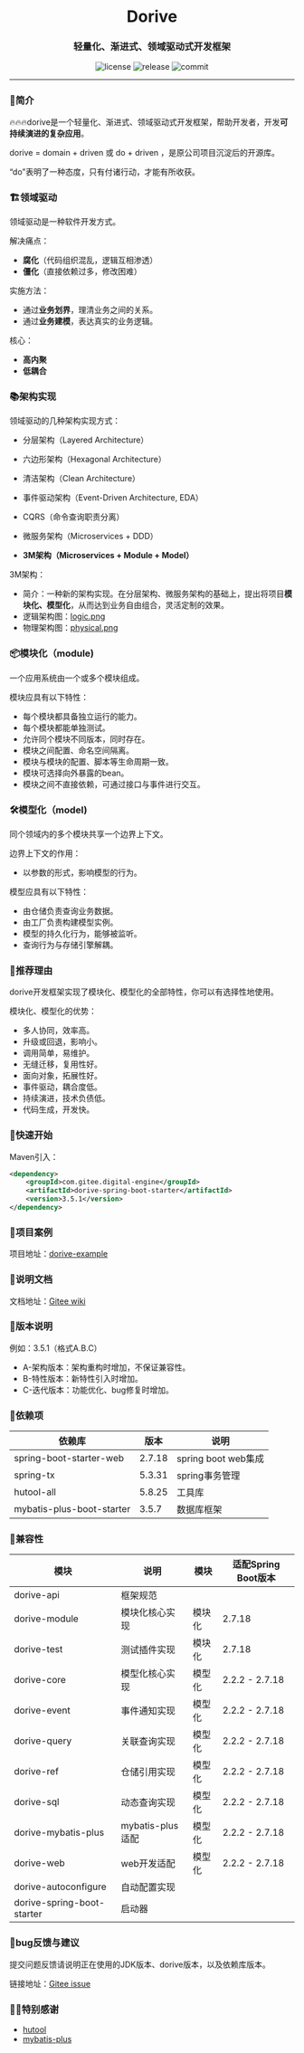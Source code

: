 <h1 align="center">Dorive</h1>
<h3 align="center">轻量化、渐进式、领域驱动式开发框架</h3>
<p align="center">
  <img src="https://img.shields.io/github/license/chentaoah/dorive" alt="license">
  <img src="https://img.shields.io/github/v/release/chentaoah/dorive?display_name=tag&include_prereleases" alt="release">
  <img src="https://img.shields.io/github/commit-activity/y/chentaoah/dorive" alt="commit">
</p>
<hr/>

###  🎁简介

🔥🔥🔥dorive是一个轻量化、渐进式、领域驱动式开发框架，帮助开发者，开发**可持续演进的复杂应用**。 

dorive = domain + driven 或 do + driven ，是原公司项目沉淀后的开源库。

“do”表明了一种态度，只有付诸行动，才能有所收获。

### 🏗️领域驱动

领域驱动是一种软件开发方式。

解决痛点：

- **腐化**（代码组织混乱，逻辑互相渗透）
- **僵化**（直接依赖过多，修改困难）

实施方法：

- 通过**业务划界**，理清业务之间的关系。
- 通过**业务建模**，表达真实的业务逻辑。

核心：

- **高内聚**
- **低耦合**

### 📚架构实现

领域驱动的几种架构实现方式：

- 分层架构（Layered Architecture）
- 六边形架构（Hexagonal Architecture）
- 清洁架构（Clean Architecture）
- 事件驱动架构（Event-Driven Architecture, EDA）
- CQRS（命令查询职责分离）
- 微服务架构（Microservices + DDD）

- **3M架构（Microservices + Module + Model）**

3M架构：

- 简介：一种新的架构实现。在分层架构、微服务架构的基础上，提出将项目**模块化、模型化**，从而达到业务自由组合，灵活定制的效果。
- 逻辑架构图：[logic.png](https://gitee.com/digital-engine/dorive/blob/3.5.2/doc/img/logic.png)
- 物理架构图：[physical.png](https://gitee.com/digital-engine/dorive/blob/3.5.2/doc/img/physical.png)

### 📦模块化（module)

一个应用系统由一个或多个模块组成。

模块应具有以下特性：

- 每个模块都具备独立运行的能力。
- 每个模块都能单独测试。
- 允许同个模块不同版本，同时存在。
- 模块之间配置、命名空间隔离。
- 模块与模块的配置、脚本等生命周期一致。
- 模块可选择向外暴露的bean。
- 模块之间不直接依赖，可通过接口与事件进行交互。

### 🛠️模型化（model)

同个领域内的多个模块共享一个边界上下文。

边界上下文的作用：

- 以参数的形式，影响模型的行为。

模型应具有以下特性：

- 由仓储负责查询业务数据。
- 由工厂负责构建模型实例。
- 模型的持久化行为，能够被监听。
- 查询行为与存储引擎解耦。

###  💯推荐理由

dorive开发框架实现了模块化、模型化的全部特性，你可以有选择性地使用。

模块化、模型化的优势：

- 多人协同，效率高。
- 升级或回退，影响小。
- 调用简单，易维护。
- 无缝迁移，复用性好。
- 面向对象，拓展性好。
- 事件驱动，耦合度低。
- 持续演进，技术负债低。
- 代码生成，开发快。

### 🚅快速开始

Maven引入：

```xml
<dependency>
    <groupId>com.gitee.digital-engine</groupId>
    <artifactId>dorive-spring-boot-starter</artifactId>
    <version>3.5.1</version>
</dependency>
```

### 🌰项目案例

项目地址：[dorive-example](https://gitee.com/digital-engine/dorive-example)

### 📝说明文档

文档地址：[Gitee wiki](https://gitee.com/digital-engine/dorive/wikis/pages)

### 🌿版本说明

例如：3.5.1（格式A.B.C）

- A-架构版本：架构重构时增加，不保证兼容性。
- B-特性版本：新特性引入时增加。
- C-迭代版本：功能优化、bug修复时增加。

### 💬依赖项

| 依赖库                    | 版本   | 说明                |
| ------------------------- | ------ | ------------------- |
| spring-boot-starter-web   | 2.7.18 | spring boot web集成 |
| spring-tx                 | 5.3.31 | spring事务管理      |
| hutool-all                | 5.8.25 | 工具库              |
| mybatis-plus-boot-starter | 3.5.7  | 数据库框架          |

### 🤝兼容性

| 模块                       | 说明             | 模块   | 适配Spring Boot版本 |
| -------------------------- | ---------------- | ------ | ------------------- |
| dorive-api                 | 框架规范         |        |                     |
| dorive-module              | 模块化核心实现   | 模块化 | 2.7.18              |
| dorive-test                | 测试插件实现     | 模块化 | 2.7.18              |
| dorive-core                | 模型化核心实现   | 模型化 | 2.2.2 - 2.7.18      |
| dorive-event               | 事件通知实现     | 模型化 | 2.2.2 - 2.7.18      |
| dorive-query               | 关联查询实现     | 模型化 | 2.2.2 - 2.7.18      |
| dorive-ref                 | 仓储引用实现     | 模型化 | 2.2.2 - 2.7.18      |
| dorive-sql                 | 动态查询实现     | 模型化 | 2.2.2 - 2.7.18      |
| dorive-mybatis-plus        | mybatis-plus适配 | 模型化 | 2.2.2 - 2.7.18      |
| dorive-web                 | web开发适配      | 模型化 | 2.2.2 - 2.7.18      |
| dorive-autoconfigure       | 自动配置实现     |        |                     |
| dorive-spring-boot-starter | 启动器           |        |                     |

### 🐞bug反馈与建议

提交问题反馈请说明正在使用的JDK版本、dorive版本，以及依赖库版本。

链接地址：[Gitee issue](https://gitee.com/digital-engine/dorive/issues)

### 🙏🏻特别感谢

- [hutool](https://gitee.com/dromara/hutool/tree/v5-master/)
- [mybatis-plus](https://gitee.com/baomidou/mybatis-plus/tree/master/)



